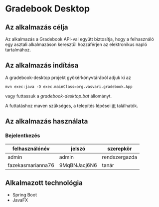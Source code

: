 # Gradebook Desktop

## Az alkalmazás célja
Az alkalmazás a Gradebook API-val együtt biztosítja, hogy a felhasználó egy asztali alkalmazáson keresztül
hozzáférjen az elektronikus napló tartalmához.

## Az alkalmazás indítása
A gradebook-desktop projekt gyökérkönyvtárából adjuk ki az
```
mvn exec:java -D exec.mainClass=org.vasvari.gradebook.App
```
vagy futtassuk a *gradebook-desktop.bat* állományt.

A futtatáshoz maven szükséges, a telepítés lépései [itt](https://maven.apache.org/install.html) találhatók.

## Az alkalmazás használata

### Bejelentkezés

| felhasználónév    | jelszó       | szerepkör     |
|-------------------|--------------|---------------|
| admin             | admin        | rendszergazda |
| fazekasmarianna76 | 9MqBNJacj6N6 | tanár         |


## Alkalmazott technológia
- Spring Boot
- JavaFX